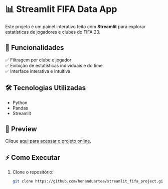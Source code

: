 # 📊 Streamlit FIFA Data App  

Este projeto é um painel interativo feito com **Streamlit** para explorar estatísticas de jogadores e clubes do FIFA 23.

## 🚀 Funcionalidades
✅ Filtragem por clube e jogador  
✅ Exibição de estatísticas individuais e do time  
✅ Interface interativa e intuitiva  

## 🛠️ Tecnologias Utilizadas
- Python  
- Pandas  
- Streamlit  

## 📸 Preview  
Clique [aqui para acessar o projeto online](https://henanduartee-streamlit-fifa-project-1--main-wbbc4q.streamlit.app/).

## ⚡ Como Executar
1. Clone o repositório:
   ```bash
   git clone https://github.com/henanduartee/streamlit_fifa_project.git


